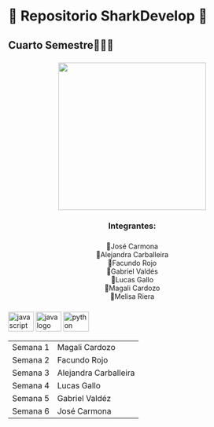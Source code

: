 <h1 align="left">🦈 Repositorio SharkDevelop 🦈</h1>

###

<h2 align="left">Cuarto Semestre🧑🏻‍💻</h2>


###
<div align="center">
  <img height="300" src="https://user-images.githubusercontent.com/104911206/232939844-0ff200f9-f0d8-4c96-9fe4-49cffe859ab6.gif"  />
</div>

###

<h3 align="center">Integrantes:</h3>

###

<p align="center">🦈José Carmona <br>🦈Alejandra Carballeira<br>🦈Facundo Rojo<br>🦈Gabriel Valdés <br>🦈Lucas Gallo<br>🦈Magali Cardozo<br>🦈Melisa Riera</p>

###

<div align="left">
  <img src="https://cdn.jsdelivr.net/gh/devicons/devicon/icons/javascript/javascript-original.svg" height="40" width="52" alt="javascript logo"  />
  <img src="https://cdn.jsdelivr.net/gh/devicons/devicon/icons/java/java-original.svg" height="40" width="52" alt="java logo"  />
  <img src="https://cdn.jsdelivr.net/gh/devicons/devicon/icons/python/python-original.svg" height="40" width="52" alt="python logo"  />
</div>
<div>

<table>
  <tr>
    <td>Semana 1</td>
    <td>Magali Cardozo</td>
  </tr>
  <tr>
    <td>Semana 2</td>
    <td>Facundo Rojo</td>
  </tr>
  <tr>
    <td>Semana 3</td>
    <td>Alejandra Carballeira</td>
  </tr>
  <tr>
    <td>Semana 4</td>
    <td>Lucas Gallo</td>
  </tr>
  <tr>
    <td>Semana 5</td>
    <td>Gabriel Valdéz</td>
  </tr>
  <tr>
    <td>Semana 6</td>
    <td>José Carmona</td>
  </tr>
  

</table>
